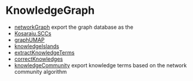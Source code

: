 # KnowledgeGraph



+ [networkGraph](KnowledgeGraph/networkGraph.1) export the graph database as the 
+ [Kosaraju.SCCs](KnowledgeGraph/Kosaraju.SCCs.1) 
+ [graphUMAP](KnowledgeGraph/graphUMAP.1) 
+ [knowledgeIslands](KnowledgeGraph/knowledgeIslands.1) 
+ [extractKnowledgeTerms](KnowledgeGraph/extractKnowledgeTerms.1) 
+ [correctKnowledges](KnowledgeGraph/correctKnowledges.1) 
+ [knowledgeCommunity](KnowledgeGraph/knowledgeCommunity.1) export knowledge terms based on the network community algorithm
